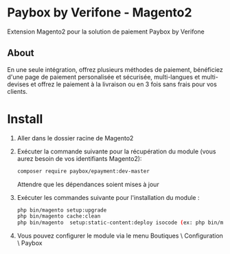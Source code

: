 # Paybox by Verifone - Magento2

Extension Magento2 pour la solution de paiement Paybox by Verifone

## About

En une seule intégration, offrez plusieurs méthodes de paiement, bénéficiez d'une page de paiement personalisée et sécurisée, multi-langues et multi-devises et offrez le paiement à la livraison ou en 3 fois sans frais pour vos clients.

Install
=======

1. Aller dans le dossier racine de Magento2

2. Exécuter la commande suivante pour la récupération du module (vous aurez besoin de vos identifiants Magento2):

    ```bash    
	composer require paybox/epayment:dev-master
    ```
   Attendre que les dépendances soient mises à jour

3. Exécuter les commandes suivante pour l'installation du module :

    ```bash
    php bin/magento setup:upgrade
    php bin/magento cache:clean
    php bin/magento  setup:static-content:deploy isocode (ex: php bin/magento  setup:static-content:deploy fr_FR)
    ```

4. Vous pouvez configurer le module via le menu Boutiques \ Configuration \ Paybox
